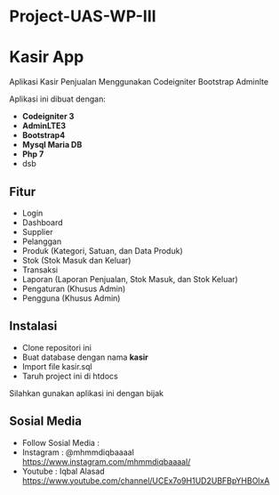 # Project-UAS-WP-III
# Kasir App
Aplikasi Kasir Penjualan Menggunakan Codeigniter Bootstrap Adminlte

Aplikasi ini dibuat dengan:
* **Codeigniter 3**
* **AdminLTE3**
* **Bootstrap4**
* **Mysql Maria DB**
* **Php 7**
* dsb

## Fitur

* Login
* Dashboard
* Supplier
* Pelanggan
* Produk (Kategori, Satuan, dan Data Produk)
* Stok (Stok Masuk dan Keluar)
* Transaksi
* Laporan (Laporan Penjualan, Stok Masuk, dan Stok Keluar)
* Pengaturan (Khusus Admin)
* Pengguna (Khusus Admin)

## Instalasi

* Clone repositori ini
* Buat database dengan nama **kasir**
* Import file kasir.sql
* Taruh project ini di htdocs

Silahkan gunakan aplikasi ini dengan bijak

## Sosial Media

* Follow Sosial Media :
* Instagram : @mhmmdiqbaaaal https://www.instagram.com/mhmmdiqbaaaal/
* Youtube   : Iqbal Alasad   https://www.youtube.com/channel/UCEx7o9H1UD2UBFBpYHBOlxA
